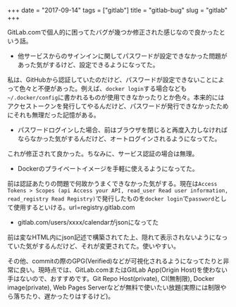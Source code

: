 +++
date = "2017-09-14"
tags = ["gitlab"]
title = "gitlab-bug"
slug = "gitlab"
+++

GitLab.comで個人的に困ってたバグが幾つか修正された感じなので良かったという話。

- 他サービスからのサインインに関してパスワードが設定できなかった問題があった気がするけど、設定できるようになってた。

私は、GitHubから認証していたのだけど、パスワードが設定できないことによって色々と不便があった。例えば、`docker login`する場合なども`~/.docker/config`に書かれるものが使用できなかったりとか色々。本来的にはアクセストークンを発行してやるんだけど、パスワードが発行できなかったためにそれも無理だった記憶がある。

- パスワードログインした場合、前はブラウザを閉じると再度入力しなければならなかった気がするんだけど、オートログインされるようになってた。

これが修正されて良かった。ちなみに、サービス認証の場合は無理。

- Dockerのプライベートイメージを手軽に使えるようになってた。

前は認証あたりの問題で何故かうまくできなかった気がする。現在は`Access Tokens > Scopes (api Access your API, read_user Read user information, read_registry Read Registry)`で発行したものを`docker login`で`password`として使用するといける。url=registry.gitlab.com

- gitlab.com/users/xxxx/calendarがjsonになってた

前は変なHTML内にjson記述で構築されてた上、隠れて表示されないようになっていた気がするんだけど、それが変更されてた。使いやすい。

その他、commitの際のGPG(Verified)などが可視化されるようになってたりと非常に良い。現時点では、GitLab.comまたはGitLab App(Origin Host)を使わない手はないので、おすすめです。Git Repo Host(private), CI(無制限), Docker image(private), Web Pages Serverなどが無料で使いたい放題(実際には制限やら落ちたり、遅かったりはするけど)。
	  
